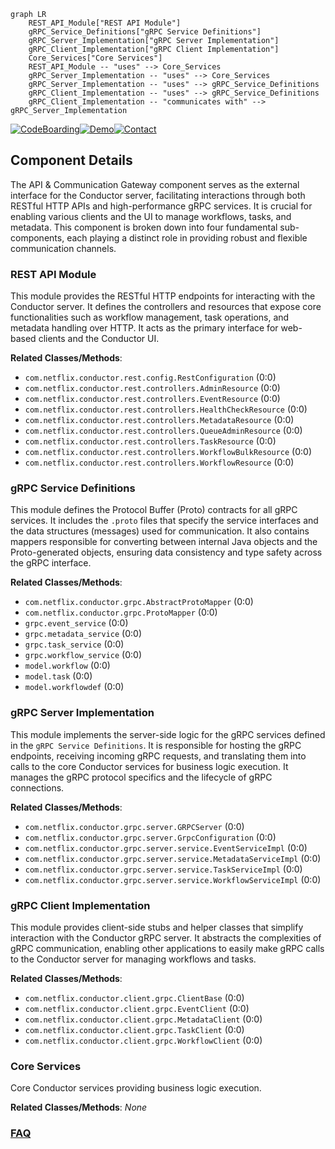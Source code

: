 ```mermaid
graph LR
    REST_API_Module["REST API Module"]
    gRPC_Service_Definitions["gRPC Service Definitions"]
    gRPC_Server_Implementation["gRPC Server Implementation"]
    gRPC_Client_Implementation["gRPC Client Implementation"]
    Core_Services["Core Services"]
    REST_API_Module -- "uses" --> Core_Services
    gRPC_Server_Implementation -- "uses" --> Core_Services
    gRPC_Server_Implementation -- "uses" --> gRPC_Service_Definitions
    gRPC_Client_Implementation -- "uses" --> gRPC_Service_Definitions
    gRPC_Client_Implementation -- "communicates with" --> gRPC_Server_Implementation
```
[![CodeBoarding](https://img.shields.io/badge/Generated%20by-CodeBoarding-9cf?style=flat-square)](https://github.com/CodeBoarding/CodeBoarding)[![Demo](https://img.shields.io/badge/Try%20our-Demo-blue?style=flat-square)](https://www.codeboarding.org/demo)[![Contact](https://img.shields.io/badge/Contact%20us%20-%20contact@codeboarding.org-lightgrey?style=flat-square)](mailto:contact@codeboarding.org)

## Component Details

The API & Communication Gateway component serves as the external interface for the Conductor server, facilitating interactions through both RESTful HTTP APIs and high-performance gRPC services. It is crucial for enabling various clients and the UI to manage workflows, tasks, and metadata. This component is broken down into four fundamental sub-components, each playing a distinct role in providing robust and flexible communication channels.

### REST API Module
This module provides the RESTful HTTP endpoints for interacting with the Conductor server. It defines the controllers and resources that expose core functionalities such as workflow management, task operations, and metadata handling over HTTP. It acts as the primary interface for web-based clients and the Conductor UI.


**Related Classes/Methods**:

- `com.netflix.conductor.rest.config.RestConfiguration` (0:0)
- `com.netflix.conductor.rest.controllers.AdminResource` (0:0)
- `com.netflix.conductor.rest.controllers.EventResource` (0:0)
- `com.netflix.conductor.rest.controllers.HealthCheckResource` (0:0)
- `com.netflix.conductor.rest.controllers.MetadataResource` (0:0)
- `com.netflix.conductor.rest.controllers.QueueAdminResource` (0:0)
- `com.netflix.conductor.rest.controllers.TaskResource` (0:0)
- `com.netflix.conductor.rest.controllers.WorkflowBulkResource` (0:0)
- `com.netflix.conductor.rest.controllers.WorkflowResource` (0:0)


### gRPC Service Definitions
This module defines the Protocol Buffer (Proto) contracts for all gRPC services. It includes the `.proto` files that specify the service interfaces and the data structures (messages) used for communication. It also contains mappers responsible for converting between internal Java objects and the Proto-generated objects, ensuring data consistency and type safety across the gRPC interface.


**Related Classes/Methods**:

- `com.netflix.conductor.grpc.AbstractProtoMapper` (0:0)
- `com.netflix.conductor.grpc.ProtoMapper` (0:0)
- `grpc.event_service` (0:0)
- `grpc.metadata_service` (0:0)
- `grpc.task_service` (0:0)
- `grpc.workflow_service` (0:0)
- `model.workflow` (0:0)
- `model.task` (0:0)
- `model.workflowdef` (0:0)


### gRPC Server Implementation
This module implements the server-side logic for the gRPC services defined in the `gRPC Service Definitions`. It is responsible for hosting the gRPC endpoints, receiving incoming gRPC requests, and translating them into calls to the core Conductor services for business logic execution. It manages the gRPC protocol specifics and the lifecycle of gRPC connections.


**Related Classes/Methods**:

- `com.netflix.conductor.grpc.server.GRPCServer` (0:0)
- `com.netflix.conductor.grpc.server.GrpcConfiguration` (0:0)
- `com.netflix.conductor.grpc.server.service.EventServiceImpl` (0:0)
- `com.netflix.conductor.grpc.server.service.MetadataServiceImpl` (0:0)
- `com.netflix.conductor.grpc.server.service.TaskServiceImpl` (0:0)
- `com.netflix.conductor.grpc.server.service.WorkflowServiceImpl` (0:0)


### gRPC Client Implementation
This module provides client-side stubs and helper classes that simplify interaction with the Conductor gRPC server. It abstracts the complexities of gRPC communication, enabling other applications to easily make gRPC calls to the Conductor server for managing workflows and tasks.


**Related Classes/Methods**:

- `com.netflix.conductor.client.grpc.ClientBase` (0:0)
- `com.netflix.conductor.client.grpc.EventClient` (0:0)
- `com.netflix.conductor.client.grpc.MetadataClient` (0:0)
- `com.netflix.conductor.client.grpc.TaskClient` (0:0)
- `com.netflix.conductor.client.grpc.WorkflowClient` (0:0)


### Core Services
Core Conductor services providing business logic execution.


**Related Classes/Methods**: _None_



### [FAQ](https://github.com/CodeBoarding/GeneratedOnBoardings/tree/main?tab=readme-ov-file#faq)